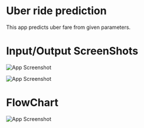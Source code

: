 
# Uber ride prediction
This app predicts uber fare from given parameters.


# Input/Output ScreenShots

![App Screenshot](https://github.com/inder052000/UBR/blob/master/ss2.jpg?raw=true)


![App Screenshot](https://github.com/inder052000/UBR/blob/master/ss3.jpg?raw=true)

# FlowChart

![App Screenshot](https://github.com/inder052000/UBR/blob/master/ss4.jpg?raw=true)

  